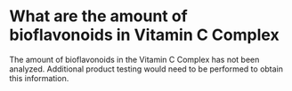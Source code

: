 # What are the amount of bioflavonoids in Vitamin C Complex

The amount of bioflavonoids in the Vitamin C Complex has not been analyzed. Additional product testing would need to be performed to obtain this information.